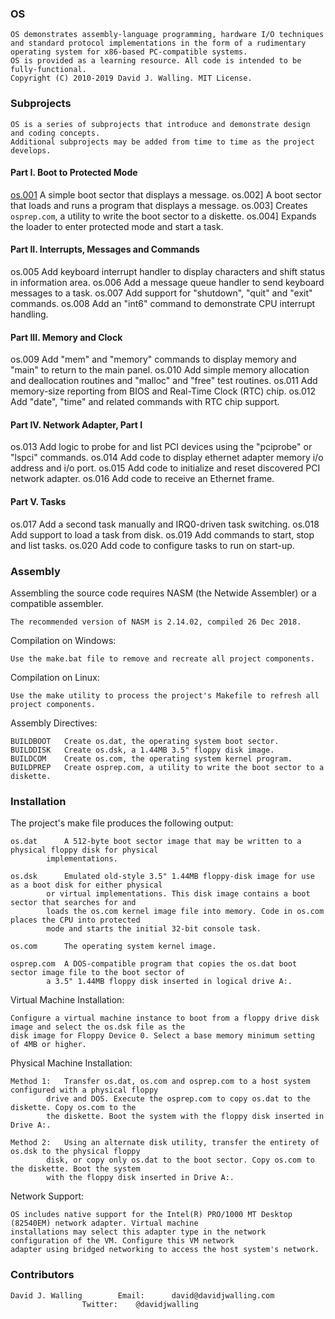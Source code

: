### OS

	OS demonstrates assembly-language programming, hardware I/O techniques and standard protocol implementations in the form of a rudimentary operating system for x86-based PC-compatible systems.
	OS is provided as a learning resource. All code is intended to be fully-functional.
	Copyright (C) 2010-2019 David J. Walling. MIT License.

### Subprojects

	OS is a series of subprojects that introduce and demonstrate design and coding concepts.
	Additional subprojects may be added from time to time as the project develops.

#### Part I. Boot to Protected Mode

[os.001](docs/OS001.md)	A simple boot sector that displays a message.
os.002]		A boot sector that loads and runs a program that displays a message.
os.003]		Creates `osprep.com`, a utility to write the boot sector to a diskette.
os.004]		Expands the loader to enter protected mode and start a task.

#### Part II. Interrupts, Messages and Commands

os.005		Add keyboard interrupt handler to display characters and shift status in information area.
os.006		Add a message queue handler to send keyboard messages to a task.
os.007		Add support for "shutdown", "quit" and "exit" commands.
os.008		Add an "int6" command to demonstrate CPU interrupt handling.

#### Part III. Memory and Clock

os.009		Add "mem" and "memory" commands to display memory and "main" to return to the main panel.
os.010		Add simple memory allocation and deallocation routines and "malloc" and "free" test routines.
os.011		Add memory-size reporting from BIOS and Real-Time Clock (RTC) chip.
os.012		Add "date", "time" and related commands with RTC chip support.

#### Part IV. Network Adapter, Part I

os.013		Add logic to probe for and list PCI devices using the "pciprobe" or "lspci" commands.
os.014		Add code to display ethernet adapter memory i/o address and i/o port.
os.015		Add code to initialize and reset discovered PCI network adapter.
os.016		Add code to receive an Ethernet frame.

#### Part V. Tasks

os.017		Add a second task manually and IRQ0-driven task switching.
os.018		Add support to load a task from disk.
os.019		Add commands to start, stop and list tasks.
os.020		Add code to configure tasks to run on start-up.

### Assembly

Assembling the source code requires NASM (the Netwide Assembler) or a compatible assembler.

	The recommended version of NASM is 2.14.02, compiled 26 Dec 2018.

Compilation on Windows:

	Use the make.bat file to remove and recreate all project components.

Compilation on Linux:

	Use the make utility to process the project's Makefile to refresh all project components.

Assembly Directives:

	BUILDBOOT	Create os.dat, the operating system boot sector.
	BUILDDISK	Create os.dsk, a 1.44MB 3.5" floppy disk image.
	BUILDCOM	Create os.com, the operating system kernel program.
	BUILDPREP	Create osprep.com, a utility to write the boot sector to a diskette.

### Installation

The project's make file produces the following output:

	os.dat		A 512-byte boot sector image that may be written to a physical floppy disk for physical
			implementations.

	os.dsk		Emulated old-style 3.5" 1.44MB floppy-disk image for use as a boot disk for either physical
			or virtual implementations. This disk image contains a boot sector that searches for and
			loads the os.com kernel image file into memory. Code in os.com places the CPU into protected
			mode and starts the initial 32-bit console task.

	os.com		The operating system kernel image.

	osprep.com	A DOS-compatible program that copies the os.dat boot sector image file to the boot sector of
			a 3.5" 1.44MB floppy disk inserted in logical drive A:.

Virtual Machine Installation:

	Configure a virtual machine instance to boot from a floppy drive disk image and select the os.dsk file as the
	disk image for Floppy Device 0. Select a base memory minimum setting of 4MB or higher.

Physical Machine Installation:

	Method 1:	Transfer os.dat, os.com and osprep.com to a host system configured with a physical floppy
			drive and DOS. Execute the osprep.com to copy os.dat to the diskette. Copy os.com to the
			the diskette. Boot the system with the floppy disk inserted in Drive A:.

	Method 2:	Using an alternate disk utility, transfer the entirety of os.dsk to the physical floppy
			disk, or copy only os.dat to the boot sector. Copy os.com to the diskette. Boot the system
			with the floppy disk inserted in Drive A:.

Network Support:

	OS includes native support for the Intel(R) PRO/1000 MT Desktop (82540EM) network adapter. Virtual machine
	installations may select this adapter type in the network configuration of the VM. Configure this VM network
	adapter using bridged networking to access the host system's network.

### Contributors

	David J. Walling		Email:		david@davidjwalling.com
					Twitter:	@davidjwalling
